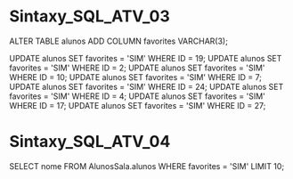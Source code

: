 # Sintaxy_SQL_ATV_03

ALTER TABLE alunos ADD COLUMN favorites VARCHAR(3);

UPDATE alunos SET favorites = 'SIM' WHERE ID = 19;
UPDATE alunos SET favorites = 'SIM' WHERE ID = 2;
UPDATE alunos SET favorites = 'SIM' WHERE ID = 10;
UPDATE alunos SET favorites = 'SIM' WHERE ID = 7;
UPDATE alunos SET favorites = 'SIM' WHERE ID = 24;
UPDATE alunos SET favorites = 'SIM' WHERE ID = 4;
UPDATE alunos SET favorites = 'SIM' WHERE ID = 17;
UPDATE alunos SET favorites = 'SIM' WHERE ID = 27;

# Sintaxy_SQL_ATV_04
SELECT nome
FROM AlunosSala.alunos
WHERE favorites = 'SIM'
LIMIT 10;

